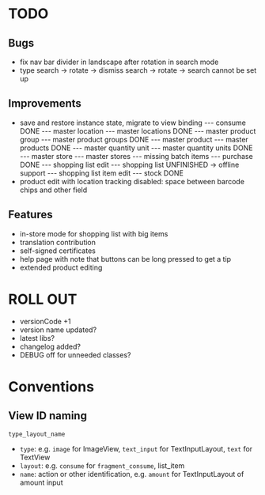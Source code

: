 # TODO

## Bugs

- fix nav bar divider in landscape after rotation in search mode
- type search -> rotate -> dismiss search -> rotate -> search cannot be set up

## Improvements

- save and restore instance state, migrate to view binding
--- consume                     DONE
--- master location
--- master locations            DONE
--- master product group
--- master product groups       DONE
--- master product
--- master products             DONE
--- master quantity unit
--- master quantity units       DONE
--- master store
--- master stores
--- missing batch items
--- purchase                    DONE
--- shopping list edit
--- shopping list               UNFINISHED -> offline support
--- shopping list item edit
--- stock                       DONE
- product edit with location tracking disabled: space between barcode chips and other field

## Features

- in-store mode for shopping list with big items
- translation contribution
- self-signed certificates
- help page with note that buttons can be long pressed to get a tip
- extended product editing

# ROLL OUT

- versionCode +1
- version name updated?
- latest libs?
- changelog added?
- DEBUG off for unneeded classes?

# Conventions

## View ID naming

`type_layout_name`

- `type`: e.g. `image` for ImageView, `text_input` for TextInputLayout, `text` for TextView
- `layout`: e.g. `consume` for `fragment_consume`, list_item
- `name`: action or other identification, e.g. `amount` for TextInputLayout of amount input
